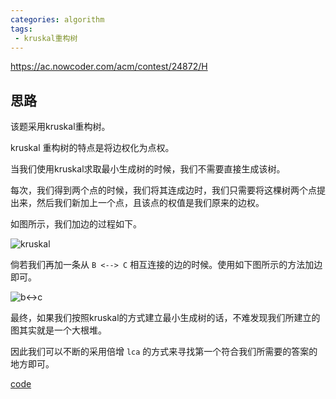 ```yaml
---
categories: algorithm
tags:
 - kruskal重构树
---
```


<https://ac.nowcoder.com/acm/contest/24872/H>

## 思路
该题采用kruskal重构树。

kruskal 重构树的特点是将边权化为点权。

当我们使用kruskal求取最小生成树的时候，我们不需要直接生成该树。

每次，我们得到两个点的时候，我们将其连成边时，我们只需要将这棵树两个点提出来，然后我们新加上一个点，且该点的权值是我们原来的边权。

如图所示，我们加边的过程如下。

![kruskal](https://uploadfiles.nowcoder.com/images/20220316/738444583_1647362646287/D2B5CA33BD970F64A6301FA75AE2EB22)

倘若我们再加一条从 `B <--> C`  相互连接的边的时候。使用如下图所示的方法加边即可。

![b<->c](https://uploadfiles.nowcoder.com/images/20220316/738444583_1647362822535/D2B5CA33BD970F64A6301FA75AE2EB22)

最终，如果我们按照kruskal的方式建立最小生成树的话，不难发现我们所建立的图其实就是一个大根堆。

因此我们可以不断的采用倍增 `lca` 的方式来寻找第一个符合我们所需要的答案的地方即可。

[code](https://ac.nowcoder.com/acm/contest/view-submission?submissionId=51232571)
